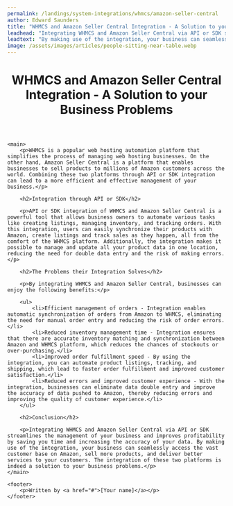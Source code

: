 ```yaml
---
permalink: /landings/system-integrations/whmcs/amazon-seller-central
author: Edward Saunders
title: "WHMCS and Amazon Seller Central Integration - A Solution to your Business Problems"
leadhead: "Integrating WHMCS and Amazon Seller Central via API or SDK streamlines the management of your business and improves profitability by saving you time and increasing the accuracy of your data"
leadtext: "By making use of the integration, your business can seamlessly access the vast customer base on Amazon, sell more products, and deliver better services to your customers. The integration of these two platforms is indeed a solution to your business problems."
image: /assets/images/articles/people-sitting-near-table.webp
---
```

<div class="arttext">	<header>
		<h1>WHMCS and Amazon Seller Central Integration - A Solution to your Business Problems</h1>
	</header>

	<main>
		<p>WHMCS is a popular web hosting automation platform that simplifies the process of managing web hosting businesses. On the other hand, Amazon Seller Central is a platform that enables businesses to sell products to millions of Amazon customers across the world. Combining these two platforms through API or SDK integration can lead to a more efficient and effective management of your business.</p>

		<h2>Integration through API or SDK</h2>

		<p>API or SDK integration of WHMCS and Amazon Seller Central is a powerful tool that allows business owners to automate various tasks like creating listings, managing inventory, and tracking orders. With this integration, users can easily synchronize their products with Amazon, create listings and track sales as they happen, all from the comfort of the WHMCS platform. Additionally, the integration makes it possible to manage and update all your product data in one location, reducing the need for double data entry and the risk of making errors.</p>

		<h2>The Problems their Integration Solves</h2>

		<p>By integrating WHMCS and Amazon Seller Central, businesses can enjoy the following benefits:</p>

		<ul>
			<li>Efficient management of orders - Integration enables automatic synchronization of orders from Amazon to WHMCS, eliminating the need for manual order entry and reducing the risk of order errors.</li>
			<li>Reduced inventory management time - Integration ensures that there are accurate inventory matching and synchronization between Amazon and WHMCS platform, which reduces the chances of stockouts or over-purchasing.</li>
			<li>Improved order fulfillment speed - By using the integration, you can automate product listings, tracking, and shipping, which lead to faster order fulfillment and improved customer satisfaction.</li>
			<li>Reduced errors and improved customer experience - With the integration, businesses can eliminate data double entry and improve the accuracy of data pushed to Amazon, thereby reducing errors and improving the quality of customer experience.</li>
		</ul>

		<h2>Conclusion</h2>

		<p>Integrating WHMCS and Amazon Seller Central via API or SDK streamlines the management of your business and improves profitability by saving you time and increasing the accuracy of your data. By making use of the integration, your business can seamlessly access the vast customer base on Amazon, sell more products, and deliver better services to your customers. The integration of these two platforms is indeed a solution to your business problems.</p>
	</main>

	<footer>
		<p>Written by <a href="#">[Your name]</a></p>
	</footer>
</div>